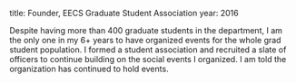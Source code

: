 title: Founder, EECS Graduate Student Association
year: 2016

Despite having more than 400 graduate students in the department, I am the only one in my 6+ years to have organized events for the whole grad student population. I formed a student association and recruited a slate of officers to continue building on the social events I organized. I am told the organization has continued to hold events.

